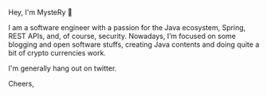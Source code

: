 Hey, I'm MysteRy 👋

I am a software engineer with a passion for the Java ecosystem, Spring, REST APIs, and, of course, security. Nowadays, I’m focused on some blogging and open software stuffs, creating Java contents and doing quite a bit of crypto currencies work.

I'm generally hang out on twitter.

Cheers,

